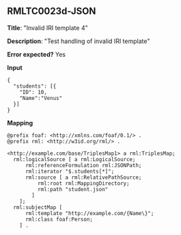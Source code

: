 ## RMLTC0023d-JSON

**Title**: "Invalid IRI template 4"

**Description**: "Test handling of invalid IRI template"

**Error expected?** Yes

**Input**
```
{
  "students": [{
    "ID": 10,
    "Name":"Venus"
  }]
}

```

**Mapping**
```
@prefix foaf: <http://xmlns.com/foaf/0.1/> .
@prefix rml: <http://w3id.org/rml/> .

<http://example.com/base/TriplesMap1> a rml:TriplesMap;
  rml:logicalSource [ a rml:LogicalSource;
      rml:referenceFormulation rml:JSONPath;
      rml:iterator "$.students[*]";
      rml:source [ a rml:RelativePathSource;
          rml:root rml:MappingDirectory;
          rml:path "student.json"
        ]
    ];
  rml:subjectMap [
      rml:template "http://example.com/{Name\}";
      rml:class foaf:Person;
    ] .


```

